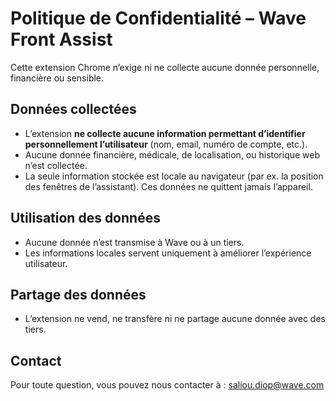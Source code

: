 # Politique de Confidentialité – Wave Front Assist

Cette extension Chrome n’exige ni ne collecte aucune donnée personnelle, financière ou sensible.

## Données collectées
- L’extension **ne collecte aucune information permettant d’identifier personnellement l’utilisateur** (nom, email, numéro de compte, etc.).
- Aucune donnée financière, médicale, de localisation, ou historique web n’est collectée.
- La seule information stockée est locale au navigateur (par ex. la position des fenêtres de l’assistant). Ces données ne quittent jamais l’appareil.

## Utilisation des données
- Aucune donnée n’est transmise à Wave ou à un tiers.
- Les informations locales servent uniquement à améliorer l’expérience utilisateur.

## Partage des données
- L’extension ne vend, ne transfère ni ne partage aucune donnée avec des tiers.

## Contact
Pour toute question, vous pouvez nous contacter à : saliou.diop@wave.com
